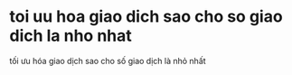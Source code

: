 # toi uu hoa giao dich sao cho so giao dich la nho nhat
tối ưu hóa giao dịch sao cho số giao dịch là nhỏ nhất
